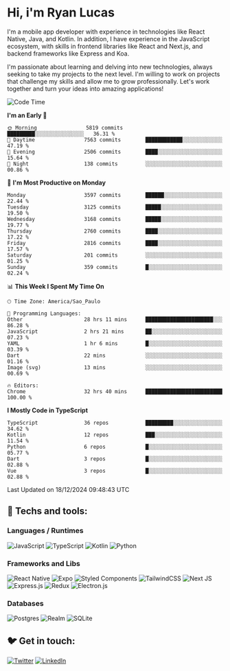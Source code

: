 # Hi, i'm Ryan Lucas

I'm a mobile app developer with experience in technologies like React Native, Java, and Kotlin.
In addition, I have experience in the JavaScript ecosystem, with skills in frontend libraries like React and Next.js, and backend frameworks like Express and Koa.

I'm passionate about learning and delving into new technologies, always seeking to take my projects to the next level. I'm willing to work on projects that challenge my skills and allow me to grow professionally. Let's work together and turn your ideas into amazing applications!


<!--START_SECTION:waka-->
![Code Time](http://img.shields.io/badge/Code%20Time-935%20hrs%2049%20mins-blue)

**I'm an Early 🐤** 

```text
🌞 Morning                5819 commits        █████████░░░░░░░░░░░░░░░░   36.31 % 
🌆 Daytime                7563 commits        ████████████░░░░░░░░░░░░░   47.19 % 
🌃 Evening                2506 commits        ████░░░░░░░░░░░░░░░░░░░░░   15.64 % 
🌙 Night                  138 commits         ░░░░░░░░░░░░░░░░░░░░░░░░░   00.86 % 
```
📅 **I'm Most Productive on Monday** 

```text
Monday                   3597 commits        ██████░░░░░░░░░░░░░░░░░░░   22.44 % 
Tuesday                  3125 commits        █████░░░░░░░░░░░░░░░░░░░░   19.50 % 
Wednesday                3168 commits        █████░░░░░░░░░░░░░░░░░░░░   19.77 % 
Thursday                 2760 commits        ████░░░░░░░░░░░░░░░░░░░░░   17.22 % 
Friday                   2816 commits        ████░░░░░░░░░░░░░░░░░░░░░   17.57 % 
Saturday                 201 commits         ░░░░░░░░░░░░░░░░░░░░░░░░░   01.25 % 
Sunday                   359 commits         █░░░░░░░░░░░░░░░░░░░░░░░░   02.24 % 
```


📊 **This Week I Spent My Time On** 

```text
🕑︎ Time Zone: America/Sao_Paulo

💬 Programming Languages: 
Other                    28 hrs 11 mins      ██████████████████████░░░   86.28 % 
JavaScript               2 hrs 21 mins       ██░░░░░░░░░░░░░░░░░░░░░░░   07.23 % 
YAML                     1 hr 6 mins         █░░░░░░░░░░░░░░░░░░░░░░░░   03.39 % 
Dart                     22 mins             ░░░░░░░░░░░░░░░░░░░░░░░░░   01.16 % 
Image (svg)              13 mins             ░░░░░░░░░░░░░░░░░░░░░░░░░   00.69 % 

🔥 Editors: 
Chrome                   32 hrs 40 mins      █████████████████████████   100.00 % 
```

**I Mostly Code in TypeScript** 

```text
TypeScript               36 repos            █████████░░░░░░░░░░░░░░░░   34.62 % 
Kotlin                   12 repos            ███░░░░░░░░░░░░░░░░░░░░░░   11.54 % 
Python                   6 repos             █░░░░░░░░░░░░░░░░░░░░░░░░   05.77 % 
Dart                     3 repos             █░░░░░░░░░░░░░░░░░░░░░░░░   02.88 % 
Vue                      3 repos             █░░░░░░░░░░░░░░░░░░░░░░░░   02.88 % 
```




 Last Updated on 18/12/2024 09:48:43 UTC
<!--END_SECTION:waka-->

## 🔧 Techs and tools: 

### Languages / Runtimes
![JavaScript](https://img.shields.io/badge/javascript-%23323330.svg?style=for-the-badge&logo=javascript&logoColor=%23F7DF1E)
![TypeScript](https://img.shields.io/badge/typescript-%23007ACC.svg?style=for-the-badge&logo=typescript&logoColor=white)
![Kotlin](https://img.shields.io/badge/kotlin-%230095D5.svg?style=for-the-badge&logo=kotlin&logoColor=white) ![Python](https://img.shields.io/badge/python-3670A0?style=for-the-badge&logo=python&logoColor=ffdd54)

### Frameworks and Libs
![React Native](https://img.shields.io/badge/react_native-%2320232a.svg?style=for-the-badge&logo=react&logoColor=%2361DAFB)
![Expo](https://img.shields.io/badge/expo-1C1E24?style=for-the-badge&logo=expo&logoColor=#D04A37)
![Styled Components](https://img.shields.io/badge/styled--components-DB7093?style=for-the-badge&logo=styled-components&logoColor=white)
![TailwindCSS](https://img.shields.io/badge/tailwindcss-%2338B2AC.svg?style=for-the-badge&logo=tailwind-css&logoColor=white)
![Next JS](https://img.shields.io/badge/Next-black?style=for-the-badge&logo=next.js&logoColor=white)
![Express.js](https://img.shields.io/badge/express.js-%23404d59.svg?style=for-the-badge&logo=express&logoColor=%2361DAFB)
![Redux](https://img.shields.io/badge/redux-%23593d88.svg?style=for-the-badge&logo=redux&logoColor=white)
![Electron.js](https://img.shields.io/badge/Electron-191970?style=for-the-badge&logo=Electron&logoColor=white)

### Databases
![Postgres](https://img.shields.io/badge/postgres-%23316192.svg?style=for-the-badge&logo=postgresql&logoColor=white)
![Realm](https://img.shields.io/badge/Realm-39477F?style=for-the-badge&logo=realm&logoColor=white)
![SQLite](https://img.shields.io/badge/sqlite-%2307405e.svg?style=for-the-badge&logo=sqlite&logoColor=white)

## 🐦 Get in touch:

[![Twitter](https://img.shields.io/badge/Twitter-%231DA1F2.svg?style=for-the-badge&logo=Twitter&logoColor=white)](https://twitter.com/ryangst_)
[![LinkedIn](https://img.shields.io/badge/linkedin-%230077B5.svg?style=for-the-badge&logo=linkedin&logoColor=white)](https://www.linkedin.com/in/ryan-lucas-machado/)
